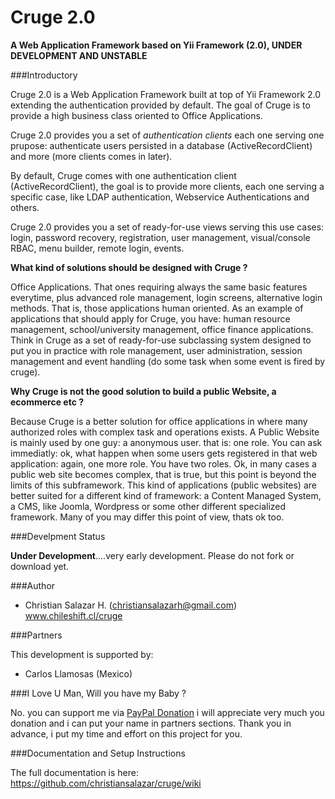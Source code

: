 # Cruge 2.0
**A Web Application Framework based on Yii Framework (2.0), 
UNDER DEVELOPMENT AND UNSTABLE**

###Introductory

Cruge 2.0 is a Web Application Framework built at top of Yii Framework 2.0
extending the authentication provided by default. The goal of Cruge is
to provide a high business class oriented to Office Applications.

Cruge 2.0 provides you a set of *authentication clients* each one serving
one prupose: authenticate users persisted in a database (ActiveRecordClient)
and more (more clients comes in later). 

By default, Cruge comes with one authentication client (ActiveRecordClient), 
the goal is to provide more clients, each one serving a specific case, 
like LDAP authentication, Webservice Authentications and others.

Cruge 2.0 provides you a set of ready-for-use views serving this use cases:
login, password recovery, registration, user management, visual/console RBAC,
menu builder, remote login, events.

**What kind of solutions should be designed with Cruge ?**

Office Applications. That ones requiring always the same basic features 
everytime, plus advanced role management, login screens, alternative login 
methods. That is, those applications human oriented. As an example of 
applications that should apply for Cruge, you have: human resource management, 
school/university management, office finance applications. Think in Cruge as 
a set of ready-for-use subclassing system designed to put you in practice 
with role management, user administration, session management and event 
handling (do some task when some event is fired by cruge).

**Why Cruge is not the good solution to build a public Website, a ecommerce etc ?**

Because Cruge is a better solution for office applications in where many 
authorized roles with complex task and operations exists. A Public Website 
is mainly used by one guy: a anonymous user. that is: one role. You can ask 
immediatly: ok, what happen when some users gets registered in that web 
application: again, one more role. You have two roles. Ok, in many cases 
a public web site becomes complex, that is true, but this point is beyond 
the limits of this subframework. This kind of applications (public websites) 
are better suited for a different kind of framework: a Content Managed System, 
a CMS, like Joomla, Wordpress or some other different specialized framework. 
Many of you may differ this point of view, thats ok too.

###Develpment Status

**Under Development**....very early development. 
Please do not fork or download yet.

###Author

+ Christian Salazar H. (christiansalazarh@gmail.com) www.chileshift.cl/cruge

###Partners

This development is supported by: 

+ Carlos Llamosas (Mexico)

###I Love U Man, Will you have my Baby ?

No. you can support me via [PayPal Donation](http://chileshift.cl/donate)
i will appreciate very much you donation and i can put your name in partners sections. Thank you in advance, i put my time and effort on this project for you.

###Documentation and Setup Instructions

The full documentation is here: https://github.com/christiansalazar/cruge/wiki

